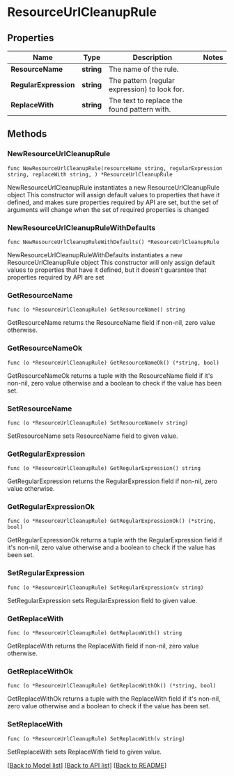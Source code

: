 # ResourceUrlCleanupRule

## Properties

Name | Type | Description | Notes
------------ | ------------- | ------------- | -------------
**ResourceName** | **string** | The name of the rule. | 
**RegularExpression** | **string** | The pattern (regular expression) to look for. | 
**ReplaceWith** | **string** | The text to replace the found pattern with. | 

## Methods

### NewResourceUrlCleanupRule

`func NewResourceUrlCleanupRule(resourceName string, regularExpression string, replaceWith string, ) *ResourceUrlCleanupRule`

NewResourceUrlCleanupRule instantiates a new ResourceUrlCleanupRule object
This constructor will assign default values to properties that have it defined,
and makes sure properties required by API are set, but the set of arguments
will change when the set of required properties is changed

### NewResourceUrlCleanupRuleWithDefaults

`func NewResourceUrlCleanupRuleWithDefaults() *ResourceUrlCleanupRule`

NewResourceUrlCleanupRuleWithDefaults instantiates a new ResourceUrlCleanupRule object
This constructor will only assign default values to properties that have it defined,
but it doesn't guarantee that properties required by API are set

### GetResourceName

`func (o *ResourceUrlCleanupRule) GetResourceName() string`

GetResourceName returns the ResourceName field if non-nil, zero value otherwise.

### GetResourceNameOk

`func (o *ResourceUrlCleanupRule) GetResourceNameOk() (*string, bool)`

GetResourceNameOk returns a tuple with the ResourceName field if it's non-nil, zero value otherwise
and a boolean to check if the value has been set.

### SetResourceName

`func (o *ResourceUrlCleanupRule) SetResourceName(v string)`

SetResourceName sets ResourceName field to given value.


### GetRegularExpression

`func (o *ResourceUrlCleanupRule) GetRegularExpression() string`

GetRegularExpression returns the RegularExpression field if non-nil, zero value otherwise.

### GetRegularExpressionOk

`func (o *ResourceUrlCleanupRule) GetRegularExpressionOk() (*string, bool)`

GetRegularExpressionOk returns a tuple with the RegularExpression field if it's non-nil, zero value otherwise
and a boolean to check if the value has been set.

### SetRegularExpression

`func (o *ResourceUrlCleanupRule) SetRegularExpression(v string)`

SetRegularExpression sets RegularExpression field to given value.


### GetReplaceWith

`func (o *ResourceUrlCleanupRule) GetReplaceWith() string`

GetReplaceWith returns the ReplaceWith field if non-nil, zero value otherwise.

### GetReplaceWithOk

`func (o *ResourceUrlCleanupRule) GetReplaceWithOk() (*string, bool)`

GetReplaceWithOk returns a tuple with the ReplaceWith field if it's non-nil, zero value otherwise
and a boolean to check if the value has been set.

### SetReplaceWith

`func (o *ResourceUrlCleanupRule) SetReplaceWith(v string)`

SetReplaceWith sets ReplaceWith field to given value.



[[Back to Model list]](../README.md#documentation-for-models) [[Back to API list]](../README.md#documentation-for-api-endpoints) [[Back to README]](../README.md)


